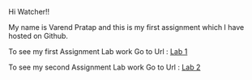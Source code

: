 Hi Watcher!!

My name is Varend Pratap and this is my first assignment which I have hosted on Github.

To see my first Assignment Lab work Go to Url : <a href="https://varendpratap477.github.io/frontenddevelopment/cityfarmer.html">Lab 1</a> 

To see my second Assignment Lab work Go to Url : <a href="https://varendpratap477.github.io/frontenddevelopment/cycle.html">Lab 2</a>
